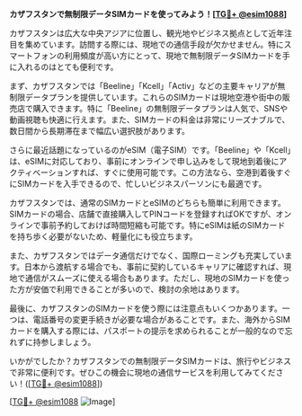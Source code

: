 **カザフスタンで無制限データSIMカードを使ってみよう！[[TG💪+ @esim1088](https://t.me/s/esim1088)]**

カザフスタンは広大な中央アジアに位置し、観光地やビジネス拠点として近年注目を集めています。訪問する際には、現地での通信手段が欠かせません。特にスマートフォンの利用頻度が高い方にとって、現地で無制限データSIMカードを手に入れるのはとても便利です。

まず、カザフスタンでは「Beeline」「Kcell」「Activ」などの主要キャリアが無制限データプランを提供しています。これらのSIMカードは現地空港や街中の販売店で購入できます。特に「Beeline」の無制限データプランは人気で、SNSや動画視聴も快適に行えます。また、SIMカードの料金は非常にリーズナブルで、数日間から長期滞在まで幅広い選択肢があります。

さらに最近話題になっているのがeSIM（電子SIM）です。「Beeline」や「Kcell」は、eSIMに対応しており、事前にオンラインで申し込みをして現地到着後にアクティベーションすれば、すぐに使用可能です。この方法なら、空港到着後すぐにSIMカードを入手できるので、忙しいビジネスパーソンにも最適です。

カザフスタンでは、通常のSIMカードとeSIMのどちらも簡単に利用できます。SIMカードの場合、店舗で直接購入してPINコードを登録すればOKですが、オンラインで事前予約しておけば時間短縮も可能です。特にeSIMは紙のSIMカードを持ち歩く必要がないため、軽量化にも役立ちます。

また、カザフスタンではデータ通信だけでなく、国際ローミングも充実しています。日本から渡航する場合でも、事前に契約しているキャリアに確認すれば、現地で通信がスムーズに使える場合もあります。ただし、現地のSIMカードを使った方が安価で利用できることが多いので、検討の余地はあります。

最後に、カザフスタンのSIMカードを使う際には注意点もいくつかあります。一つは、電話番号の変更手続きが必要な場合があることです。また、海外からSIMカードを購入する際には、パスポートの提示を求められることが一般的なので忘れずに持参しましょう。

いかがでしたか？カザフスタンでの無制限データSIMカードは、旅行やビジネスで非常に便利です。ぜひこの機会に現地の通信サービスを利用してみてください！([[TG💪+ @esim1088](https://t.me/s/esim1088)])

[[TG💪+ @esim1088](https://t.me/s/esim1088) ![Image](https://i.postimg.cc/Y0z9fWf4/image.png)]